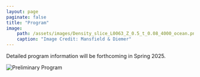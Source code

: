 ```yaml
---
layout: page
paginate: false
title: "Program"
image:
    path: /assets/images/Density_slice_L0063_Z_0.5_t_0.08_4000_ocean.png
    caption: "Image Credit: Mansfield & Diemer"
---
```


Detailed program information will be forthcoming in Spring 2025.

<img src="/assets/images/program_May19.jpg"  alt="Preliminary Program"> 
